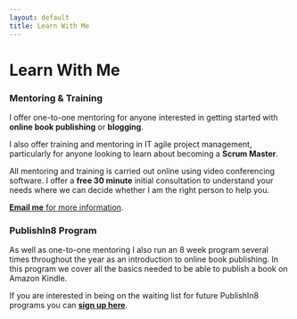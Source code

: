 ```yaml
---
layout: default
title: Learn With Me
---
```


# Learn With Me

### Mentoring & Training
I offer one-to-one mentoring for anyone interested in getting started with **online book publishing** or **blogging**. 

I also offer training and mentoring in IT agile project management, particularly for anyone looking to learn about becoming a **Scrum Master**.

All mentoring and training is carried out online using video conferencing software. I offer a **free 30 minute** initial consultation to understand your needs where we can decide whether I am the right person to help you.

[**Email me** for more information](mailto:hello@inspiringlifedesign.com).

### PublishIn8 Program
As well as one-to-one mentoring I also run an 8 week program several times throughout the year as an introduction to online book publishing. In this program we cover all the basics needed to be able to publish a book on Amazon Kindle.

If you are interested in being on the waiting list for future PublishIn8 programs you can [**sign up here**](/signup/publishin8).







